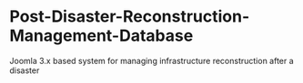 # Post-Disaster-Reconstruction-Management-Database
Joomla 3.x based system for managing infrastructure reconstruction after a disaster
